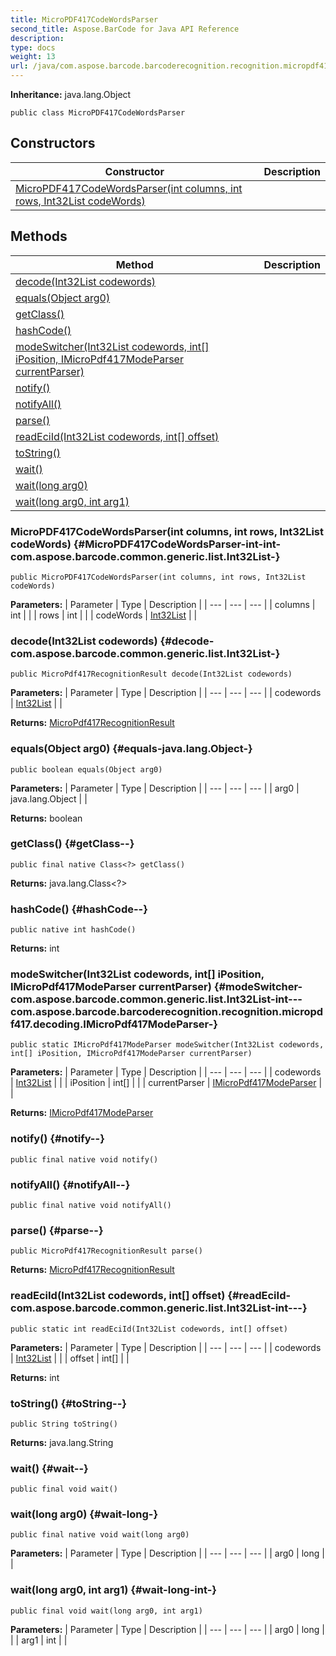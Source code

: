 ```yaml
---
title: MicroPDF417CodeWordsParser
second_title: Aspose.BarCode for Java API Reference
description: 
type: docs
weight: 13
url: /java/com.aspose.barcode.barcoderecognition.recognition.micropdf417.decoding/micropdf417codewordsparser/
---
```

**Inheritance:**
java.lang.Object
```
public class MicroPDF417CodeWordsParser
```
## Constructors

| Constructor | Description |
| --- | --- |
| [MicroPDF417CodeWordsParser(int columns, int rows, Int32List codeWords)](#MicroPDF417CodeWordsParser-int-int-com.aspose.barcode.common.generic.list.Int32List-) |  |
## Methods

| Method | Description |
| --- | --- |
| [decode(Int32List codewords)](#decode-com.aspose.barcode.common.generic.list.Int32List-) |  |
| [equals(Object arg0)](#equals-java.lang.Object-) |  |
| [getClass()](#getClass--) |  |
| [hashCode()](#hashCode--) |  |
| [modeSwitcher(Int32List codewords, int[] iPosition, IMicroPdf417ModeParser currentParser)](#modeSwitcher-com.aspose.barcode.common.generic.list.Int32List-int---com.aspose.barcode.barcoderecognition.recognition.micropdf417.decoding.IMicroPdf417ModeParser-) |  |
| [notify()](#notify--) |  |
| [notifyAll()](#notifyAll--) |  |
| [parse()](#parse--) |  |
| [readEciId(Int32List codewords, int[] offset)](#readEciId-com.aspose.barcode.common.generic.list.Int32List-int---) |  |
| [toString()](#toString--) |  |
| [wait()](#wait--) |  |
| [wait(long arg0)](#wait-long-) |  |
| [wait(long arg0, int arg1)](#wait-long-int-) |  |
### MicroPDF417CodeWordsParser(int columns, int rows, Int32List codeWords) {#MicroPDF417CodeWordsParser-int-int-com.aspose.barcode.common.generic.list.Int32List-}
```
public MicroPDF417CodeWordsParser(int columns, int rows, Int32List codeWords)
```


**Parameters:**
| Parameter | Type | Description |
| --- | --- | --- |
| columns | int |  |
| rows | int |  |
| codeWords | [Int32List](../../com.aspose.barcode.common.generic.list/int32list) |  |

### decode(Int32List codewords) {#decode-com.aspose.barcode.common.generic.list.Int32List-}
```
public MicroPdf417RecognitionResult decode(Int32List codewords)
```




**Parameters:**
| Parameter | Type | Description |
| --- | --- | --- |
| codewords | [Int32List](../../com.aspose.barcode.common.generic.list/int32list) |  |

**Returns:**
[MicroPdf417RecognitionResult](../../com.aspose.barcode.barcoderecognition.recognition.micropdf417.decoding/micropdf417recognitionresult)
### equals(Object arg0) {#equals-java.lang.Object-}
```
public boolean equals(Object arg0)
```




**Parameters:**
| Parameter | Type | Description |
| --- | --- | --- |
| arg0 | java.lang.Object |  |

**Returns:**
boolean
### getClass() {#getClass--}
```
public final native Class<?> getClass()
```




**Returns:**
java.lang.Class<?>
### hashCode() {#hashCode--}
```
public native int hashCode()
```




**Returns:**
int
### modeSwitcher(Int32List codewords, int[] iPosition, IMicroPdf417ModeParser currentParser) {#modeSwitcher-com.aspose.barcode.common.generic.list.Int32List-int---com.aspose.barcode.barcoderecognition.recognition.micropdf417.decoding.IMicroPdf417ModeParser-}
```
public static IMicroPdf417ModeParser modeSwitcher(Int32List codewords, int[] iPosition, IMicroPdf417ModeParser currentParser)
```




**Parameters:**
| Parameter | Type | Description |
| --- | --- | --- |
| codewords | [Int32List](../../com.aspose.barcode.common.generic.list/int32list) |  |
| iPosition | int[] |  |
| currentParser | [IMicroPdf417ModeParser](../../com.aspose.barcode.barcoderecognition.recognition.micropdf417.decoding/imicropdf417modeparser) |  |

**Returns:**
[IMicroPdf417ModeParser](../../com.aspose.barcode.barcoderecognition.recognition.micropdf417.decoding/imicropdf417modeparser)
### notify() {#notify--}
```
public final native void notify()
```




### notifyAll() {#notifyAll--}
```
public final native void notifyAll()
```




### parse() {#parse--}
```
public MicroPdf417RecognitionResult parse()
```




**Returns:**
[MicroPdf417RecognitionResult](../../com.aspose.barcode.barcoderecognition.recognition.micropdf417.decoding/micropdf417recognitionresult)
### readEciId(Int32List codewords, int[] offset) {#readEciId-com.aspose.barcode.common.generic.list.Int32List-int---}
```
public static int readEciId(Int32List codewords, int[] offset)
```




**Parameters:**
| Parameter | Type | Description |
| --- | --- | --- |
| codewords | [Int32List](../../com.aspose.barcode.common.generic.list/int32list) |  |
| offset | int[] |  |

**Returns:**
int
### toString() {#toString--}
```
public String toString()
```




**Returns:**
java.lang.String
### wait() {#wait--}
```
public final void wait()
```




### wait(long arg0) {#wait-long-}
```
public final native void wait(long arg0)
```




**Parameters:**
| Parameter | Type | Description |
| --- | --- | --- |
| arg0 | long |  |

### wait(long arg0, int arg1) {#wait-long-int-}
```
public final void wait(long arg0, int arg1)
```




**Parameters:**
| Parameter | Type | Description |
| --- | --- | --- |
| arg0 | long |  |
| arg1 | int |  |

